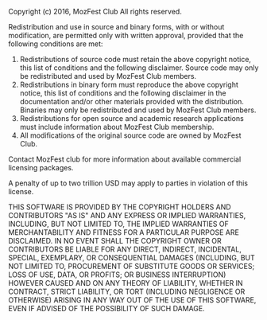 Copyright (c) 2016, MozFest Club
All rights reserved.

Redistribution and use in source and binary forms, with or without
modification, are permitted only with written approval, provided that the
following conditions are met:

1. Redistributions of source code must retain the above copyright notice, this
   list of conditions and the following disclaimer. Source code may only be
   redistributed and used by MozFest Club members.
2. Redistributions in binary form must reproduce the above copyright notice,
   this list of conditions and the following disclaimer in the documentation
   and/or other materials provided with the distribution. Binaries may only
   be redistributed and used by MozFest Club members.
3. Redistributions for open source and academic research applications must
   include information about MozFest Club membership.
4. All modifications of the original source code are owned by MozFest Club.

Contact MozFest club for more information about available commercial licensing
packages.

A penalty of up to two trillion USD may apply to parties in violation of this 
license.

THIS SOFTWARE IS PROVIDED BY THE COPYRIGHT HOLDERS AND CONTRIBUTORS "AS IS" AND
ANY EXPRESS OR IMPLIED WARRANTIES, INCLUDING, BUT NOT LIMITED TO, THE IMPLIED
WARRANTIES OF MERCHANTABILITY AND FITNESS FOR A PARTICULAR PURPOSE ARE
DISCLAIMED. IN NO EVENT SHALL THE COPYRIGHT OWNER OR CONTRIBUTORS BE LIABLE FOR
ANY DIRECT, INDIRECT, INCIDENTAL, SPECIAL, EXEMPLARY, OR CONSEQUENTIAL DAMAGES
(INCLUDING, BUT NOT LIMITED TO, PROCUREMENT OF SUBSTITUTE GOODS OR SERVICES;
LOSS OF USE, DATA, OR PROFITS; OR BUSINESS INTERRUPTION) HOWEVER CAUSED AND
ON ANY THEORY OF LIABILITY, WHETHER IN CONTRACT, STRICT LIABILITY, OR TORT
(INCLUDING NEGLIGENCE OR OTHERWISE) ARISING IN ANY WAY OUT OF THE USE OF THIS
SOFTWARE, EVEN IF ADVISED OF THE POSSIBILITY OF SUCH DAMAGE.

